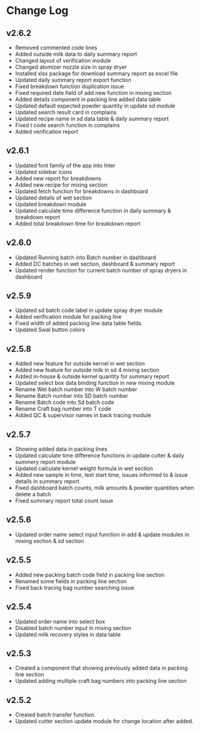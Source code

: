 # Change Log

## v2.6.2

- Removed commented code lines
- Added outside milk data to daily summary report
- Changed layout of verification module
- Changed atomizer nozzle size in spray dryer
- Installed xlsx package for download summary report as excel file
- Updated daily summary report export function
- Fixed breakdown function duplication issue
- Fixed required date field of add new function in mixing section
- Added details component in packing line added data table
- Updated default expected powder quantity in update sd module
- Updated search result card in complains
- Updated recipe name in sd data table & daily summary report
- Fixed t code search function in complains
- Added verification report

## v2.6.1

- Updated font family of the app into Inter
- Updated sidebar icons
- Added new report for breakdowns
- Added new recipe for mixing section
- Updated fetch function for breakdowns in dashboard
- Updated details of wet section
- Updated breakdown module
- Updated calculate time difference function in daily summary & breakdown report
- Added total breakdown time for breakdown report

## v2.6.0

- Updated Running batch into Batch number in dashboard
- Added DC batches in wet section, dashboard & summary report
- Updated render function for current batch number of spray dryers in dashboard

## v2.5.9

- Updated sd batch code label in update spray dryer module
- Added verification module for packing line
- Fixed width of added packing line data table fields
- Updated Swal button colors

## v2.5.8

- Added new feature for outside kernel in wet section
- Added new feature for outside milk in sd 4 mixing section
- Added in-house & outside kernel quantity for summary report
- Updated select box data binding function in new mixing module
- Rename Wet batch number into W batch number
- Rename Batch number into SD batch number
- Rename Batch code into Sd batch code
- Rename Craft bag number into T code
- Added QC & supervisor names in back tracing module

## v2.5.7

- Showing added data in packing lines
- Updated calculate time difference functions in update cutter & daily summery report module
- Updated calculate kernel weight formula in wet section
- Added new sample in time, test start time, issues informed to & issue details in summary report
- Fixed dashboard batch counts, milk amounts & powder quantities when delete a batch
- Fixed summary report total count issue

## v2.5.6

- Updated order name select input function in add & update modules in mixing section & sd section

## v2.5.5

- Added new packing batch code field in packing line section
- Renamed some fields in packing line section
- Fixed back tracing bag number searching issue

## v2.5.4

- Updated order name into select box
- Disabled batch number input in mixing section
- Updated milk recovery styles in data table

## v2.5.3

- Created a component that showing previously added data in packing line section
- Updated adding multiple craft bag numbers into packing line section

## v2.5.2

- Created batch transfer function.
- Updated cutter section update module for change location after added.
